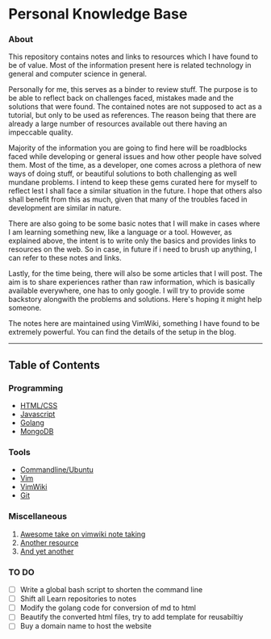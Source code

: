 # Personal Knowledge Base

### About 

This repository contains notes and links to resources which I have found to be of value. Most of the information present
here is related technology in general and computer science in general.  

Personally for me, this serves as a binder to review stuff. The purpose is to be able to reflect back on challenges faced, 
mistakes made and the solutions that were found. The contained notes are not supposed to act as a tutorial, but only
to be used as references. The reason being that there are already a large number of resources available out there 
having an impeccable quality.  

Majority of the information you are going to find here will be roadblocks faced while developing or general issues 
and how other people have solved them. Most of the time, as a developer, one comes across a plethora of new
ways of doing stuff, or beautiful solutions to both challenging as well mundane problems. I intend to keep these 
gems curated here for myself to reflect lest I shall face a similar situation in the future. I hope that others also 
shall benefit from this as much, given that many of the troubles faced in development are similar 
in nature.  

There are also going to be some basic notes that I will make in cases where I am learning something new, like a language
or a tool. However, as explained above, the intent is to write only the basics and provides links to resources on the web.
So in case, in future if i need to brush up anything, I can refer to these notes and links.

Lastly, for the time being, there will also be some articles that I will post. The aim is to share experiences rather than
raw information, which is basically available everywhere, one has to only google. I will try to provide some backstory 
alongwith the problems and solutions. Here's hoping it might help someone.   

The notes here are maintained using VimWiki, something I have found to be extremely powerful. You can find the details of the 
setup in the blog.

---

## Table of Contents

### Programming
- [HTML/CSS](programming/html_css/main.md)
- [Javascript](programming/javascript/main.md)
- [Golang](programming/golang/main.md)
- [MongoDB](programming/mongoDB/main.md)
 
### Tools

- [Commandline/Ubuntu](tools/commandline/main.md)
- [Vim](tools/vim/main.md)
- [VimWiki](tools/vimWiki/main.md)
- [Git](tools/git/main.md)

### Miscellaneous

1. [Awesome take on vimwiki note taking](https://jamesbvaughan.com/markdown-pan)
2. [Another resource](https://www.smoothterminal.com/articles/vimwiki)
3. [And yet another](https://blog.mague.com/?p=602)

### TO DO

- [ ] Write a global bash script to shorten the command line
- [ ] Shift all Learn repositories to notes
- [ ] Modify the golang code for conversion of md to html
- [ ] Beautify the converted html files, try to add template for reusabiltiy
- [ ] Buy a domain name to host the website

